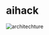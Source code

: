 # aihack


![architechture](https://github.com/user-attachments/assets/4594bd5c-a8c2-41ec-8670-bdf8a78d21e5)
